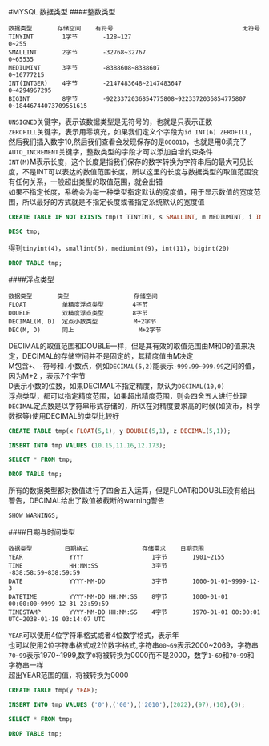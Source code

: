 #MYSQL 数据类型
####整数类型
```text
数据类型       存储空间    有符号                                    无符号
TINYINT        1字节       -128~127                                  0~255
SMALLINT       2字节       -32768~32767                              0~65535
MEDIUMINT      3字节       -8388608~8388607                          0~16777215
INT(INTGER)    4字节       -2147483648~2147483647                    0~4294967295
BIGINT         8字节       -9223372036854775808~9223372036854775807  0~18446744073709551615
```
`UNSIGNED`关键字，表示该数据类型是无符号的，也就是只表示正数            
`ZEROFILL`关键字，表示用零填充，如果我们定义个字段为`id INT(6) ZEROFILL`，然后我们插入数字10,然后我们查看会发现保存的是`000010`，也就是用0填充了                 
`AUTO_INCREMENT`关键字，整数类型的字段才可以添加自增约束条件              
`INT(M)`M表示长度，这个长度是指我们保存的数字转换为字符串后的最大可见长度，不是INT可以表达的数值范围长度，所以这里的长度与数据类型的取值范围没有任何关系，一般超出类型的取值范围，就会出错                            
如果不指定长度，系统会为每一种类型指定默认的宽度值，用于显示数值的宽度范围，所以最好的方式就是不指定长度或者指定系统默认的宽度值
```sql
CREATE TABLE IF NOT EXISTS tmp(t TINYINT, s SMALLINT, m MEDIUMINT, i INT, b BIGINT);
```
```sql
DESC tmp;
```
得到`tinyint(4)`，`smallint(6)`，`mediumint(9)`，`int(11)`，`bigint(20)`
```sql
DROP TABLE tmp;
```
####浮点类型
```text
数据类型       类型                  存储空间
FLOAT          单精度浮点类型        4字节
DOUBLE         双精度浮点类型        8字节
DECIMAL(M, D)  定点小数类型          M+2字节
DEC(M, D)      同上                  M+2字节
```
DECIMAL的取值范围和DOUBLE一样，但是其有效的取值范围由M和D的值来决定，DECIMAL的存储空间并不是固定的，其精度值由M决定    
M包含`+`、`-`符号和`.`小数点，例如`DECIMAL(5,2)`能表示`-999.99~999.99`之间的值，因为M+2 ，表示7个字节         
D表示小数的位数，如果DECIMAL不指定精度，默认为`DECIMAL(10,0)`                  
浮点类型，都可以指定精度范围，如果超出精度范围，则会四舍五人进行处理          
`DECIMAL`定点数是以字符串形式存储的，所以在对精度要求高的时候(如货币，科学数据等)使用DECIMAL的类型比较好             
```sql
CREATE TABLE tmp(x FLOAT(5,1), y DOUBLE(5,1), z DECIMAL(5,1));
```
```sql
INSERT INTO tmp VALUES (10.15,11.16,12.173);
```
```sql
SELECT * FROM tmp;
```
```sql
DROP TABLE tmp;
```
所有的数据类型都对数值进行了四舍五入运算，但是FLOAT和DOUBLE没有给出警告，DECIMAL给出了数值被截断的warning警告   
```sql
SHOW WARNINGS;
```
####日期与时间类型
```text
数据类型         日期格式               存储需求    日期范围
YEAR             YYYY                   1字节       1901~2155
TIME             HH:MM:SS               3字节       -838:58:59~838:59:59
DATE             YYYY-MM-DD             3字节       1000-01-01~9999-12-3
DATETIME         YYYY-MM-DD HH:MM:SS    8字节       1000-01-01 00:00:00~9999-12-31 23:59:59
TIMESTAMP        YYYY-MM-DD HH:MM:SS    4字节       1970-01-01 00:00:01 UTC~2038-01-19 03:14:07 UTC
```
`YEAR`可以使用4位字符串格式或者4位数字格式，表示年                
也可以使用2位字符串格式或2位数字格式,字符串`00~69`表示2000~2069，字符串`70~99`表示1970~1999,数字`0`将被转换为0000而不是2000，数字`1~69`和`70~99`和字符串一样             
超出YEAR范围的值，将被转换为0000               
```sql
CREATE TABLE tmp(y YEAR);
```
```sql
INSERT INTO tmp VALUES ('0'),('00'),('2010'),(2022),(97),(10),(0);
```
```sql
SELECT * FROM tmp;
```
```sql
DROP TABLE tmp;
```


